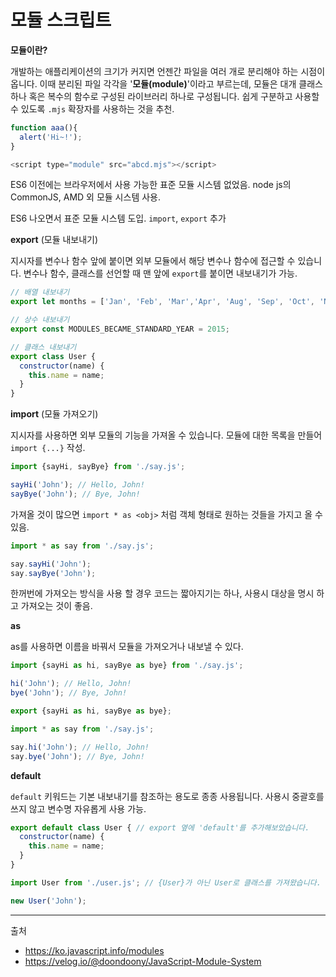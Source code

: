 # 모듈 스크립트

**모듈이란?**

개발하는 애플리케이션의 크기가 커지면 언젠간 파일을 여러 개로 분리해야 하는 시점이 옵니다. 이때 분리된 파일 각각을    '**모듈(module)**'이라고 부르는데, 모듈은 대개 클래스 하나 혹은 복수의 함수로 구성된 라이브러리 하나로    구성됩니다.
쉽게 구분하고 사용할 수 있도록 ```.mjs``` 확장자를 사용하는 것을 추천.

```javascript
function aaa(){
  alert('Hi~!');
}

<script type="module" src="abcd.mjs"></script>
```

  ES6 이전에는 브라우저에서 사용 가능한 표준 모듈 시스템 없었음.
  node js의 CommonJS, AMD 외 모듈 시스템 사용.
  
  ES6 나오면서 표준 모듈 시스템 도입.
  `import`, `export` 추가

**export** (모듈 내보내기)

지시자를 변수나 함수 앞에 붙이면 외부 모듈에서 해당 변수나 함수에 접근할 수 있습니다.
변수나 함수, 클래스를 선언할 때 맨 앞에  `export`를 붙이면 내보내기가 가능.

```javascript
// 배열 내보내기
export let months = ['Jan', 'Feb', 'Mar','Apr', 'Aug', 'Sep', 'Oct', 'Nov', 'Dec'];

// 상수 내보내기
export const MODULES_BECAME_STANDARD_YEAR = 2015;

// 클래스 내보내기
export class User {
  constructor(name) {
    this.name = name;
  }
}
```


**import** (모듈 가져오기)

지시자를 사용하면 외부 모듈의 기능을 가져올 수 있습니다.
모듈에 대한 목록을 만들어 `import {...}` 작성.
```javascript
import {sayHi, sayBye} from './say.js';

sayHi('John'); // Hello, John!
sayBye('John'); // Bye, John!
```
가져올 것이 많으면 `import * as <obj>` 처럼 객체 형태로 원하는 것들을 가지고 올 수 있음.
```javascript
import * as say from './say.js';

say.sayHi('John');
say.sayBye('John');
```

한꺼번에 가져오는 방식을 사용 할 경우 코드는 짧아지기는 하나, 사용시 대상을 명시 하고 가져오는 것이 좋음.

**as**

as를 사용하면 이름을 바꿔서 모듈을 가져오거나 내보낼 수 있다.
```javascript
import {sayHi as hi, sayBye as bye} from './say.js';

hi('John'); // Hello, John!
bye('John'); // Bye, John!
```
```javascript
export {sayHi as hi, sayBye as bye};
```
```javascript
import * as say from './say.js';

say.hi('John'); // Hello, John!
say.bye('John'); // Bye, John!
```
**default**

`default` 키워드는 기본 내보내기를 참조하는 용도로 종종 사용됩니다.
사용시 중괄호를 쓰지 않고 변수명 자유롭게 사용 가능.

```javascript
export default class User { // export 옆에 'default'를 추가해보았습니다.
  constructor(name) {
    this.name = name;
  }
}
```
```javascript
import User from './user.js'; // {User}가 아닌 User로 클래스를 가져왔습니다.

new User('John');
```



  -------------------

출처
 - https://ko.javascript.info/modules
 - https://velog.io/@doondoony/JavaScript-Module-System
